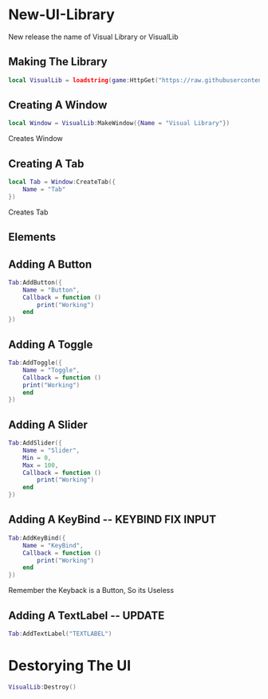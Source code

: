 # New-UI-Library
New release the name of Visual Library or VisualLib

## Making The Library
```lua
local VisualLib = loadstring(game:HttpGet("https://raw.githubusercontent.com/userofgods/New-UI-Library/main/Souce"))()
```

## Creating A Window
```lua
local Window = VisualLib:MakeWindow({Name = "Visual Library"})
```
Creates Window

## Creating A Tab
```lua
local Tab = Window:CreateTab({
    Name = "Tab"
})
```
Creates Tab

## Elements

## Adding A Button
```lua
Tab:AddButton({
    Name = "Button",
    Callback = function ()
        print("Working")
    end
})
```

## Adding A Toggle
```lua
Tab:AddToggle({
    Name = "Toggle",
    Callback = function ()
    print("Working")
    end
})
```

## Adding A Slider
```lua
Tab:AddSlider({
    Name = "Slider",
    Min = 0,
    Max = 100,
    Callback = function ()
        print("Working")
    end
})
```

## Adding A KeyBind -- KEYBIND FIX INPUT
```lua
Tab:AddKeyBind({
    Name = "KeyBind",
    Callback = function ()
        print("Working")
    end
})
```
Remember the Keyback is a Button, So its Useless

## Adding A TextLabel -- UPDATE
```lua
Tab:AddTextLabel("TEXTLABEL")
```

# Destorying The UI
```lua
VisualLib:Destroy()
```
